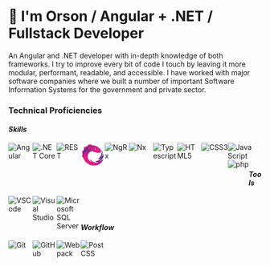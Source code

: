 # 👋 I'm Orson / Angular + .NET / Fullstack Developer

An Angular and .NET developer with in-depth knowledge of both frameworks. I try to 
improve every bit of code I touch by leaving it more modular, performant, readable, and
accessible. I have worked with major software companies where we built a number of
important Software Information Systems for the government and private sector.

### Technical Proficiencies

#### *Skills*

<img align="left" alt="Angular" src="https://angular.io/assets/images/logos/angular/angular_solidBlack.svg" width="48px" />
<img align="left" alt=".NET Core" src="https://github.com/dotnet/docs/blob/cb475ed45f881e9462e34764480d3b0ebce85e91/docs/images/hub/netcore.svg" width="48px" />
<img align="left" alt="REST" src="https://icon-library.com/images/rest-icon/rest-icon-27.jpg" width="48px" />
<img align="left" alt="RxJS" src="https://raw.githubusercontent.com/ReactiveX/rxjs/master/resources/CI-CD/logo/svg/RxJs_Logo_Basic.svg" width="48px" />
<img align="left" alt="NgRx" src="https://ngrx.io/assets/images/ngrx-badge.png" width="48px" />
<img align="left" alt="Nx" src="https://ultimatecourses.com/assets/category/nx-6c132a35ad2a671dd3cf042dbbc4e1d941a3c52971b01c9e332b4300dba07df4.svg" width="48px" />
<img align="left" alt="Typescript" src="https://github.com/microsoft/TypeScript-Website/blob/f407e1ae19e5e990d9901ac8064a32a8cc60edf0/packages/typescriptlang-org/static/branding/ts-logo-512.svg" width="48px" />
<img align="left" alt="HTML5" src="https://www.w3.org/html/logo/downloads/HTML5_Logo.svg" width="48px" />
<img align="left" alt="CSS3" src="https://upload.wikimedia.org/wikipedia/commons/d/d5/CSS3_logo_and_wordmark.svg" height="48px" />
<img align="left" alt="JavaScript" src="https://upload.wikimedia.org/wikipedia/commons/9/99/Unofficial_JavaScript_logo_2.svg" width="48px" />
<img align="left" alt="php" src="https://upload.wikimedia.org/wikipedia/commons/2/27/PHP-logo.svg" height="48px" /><br /><br />

#### *Tools*

<img align="left" alt="VSCode" src="https://upload.wikimedia.org/wikipedia/commons/2/2d/Visual_Studio_Code_1.18_icon.svg" width="48px" />
<img align="left" alt="Visual Studio" src="https://upload.wikimedia.org/wikipedia/commons/5/59/Visual_Studio_Icon_2019.svg" width="48px" />
<img align="left" alt="Microsoft SQL Server" src="https://brandslogos.com/wp-content/uploads/images/large/microsoft-sql-server-logo-vector.svg" width="48px" /><br /><br />

#### *Workflow*

<img align="left" alt="Git" src="https://upload.wikimedia.org/wikipedia/commons/3/3f/Git_icon.svg" width="48px" />
<img align="left" alt="GitHub" src="https://upload.wikimedia.org/wikipedia/commons/9/91/Octicons-mark-github.svg" width="48px" />
<img align="left" alt="Webpack" src="https://raw.githubusercontent.com/webpack/media/master/logo/icon-square-big.svg" width="48px" />
<img align="left" alt="PostCSS" src="https://raw.githubusercontent.com/postcss/brand/master/dist/postcss-logo-symbol.svg" width="48px" /><br /><br />






<!--

### My Stats

![Orson's Languages](https://github-readme-stats.vercel.app/api/top-langs/?username=dev-sampsonorson&layout=compact&theme=prussian)

<img align="left" alt=".NET" src="https://github.com/dotnet/brand/blob/main/logo/dotnet-logo.svg" width="48px" />

<img align="left" alt="Angular" src="https://cdn.iconscout.com/icon/free/png-48/angular-3628031-3030497.png" />
<img align="left" alt="C#" src="https://cdn.iconscout.com/icon/free/png-48/csharp-1175240.png" />


<img align="left" alt="Bootstrap" src="https://cdn.iconscout.com/icon/free/png-48/bootstrap-226077.png" />
<img align="left" alt="CSS3" src="https://cdn.iconscout.com/icon/free/png-48/css3-9-1175237.png" />
<img align="left" alt="HTML5" src="https://cdn.iconscout.com/icon/free/png-48/html5-10-569380.png" />
<img align="left" alt="JavaScript" src="https://cdn.iconscout.com/icon/free/png-48/javascript-24-1174950.png" />
<img align="left" alt="jQuery" src="https://cdn.iconscout.com/icon/free/png-48/jquery-7-1175152.png" />
<img align="left" alt="React" src="https://cdn.iconscout.com/icon/free/png-48/react-4-1175110.png" />
<img align="left" alt="Sass" src="https://cdn.iconscout.com/icon/free/png-48/sass-226054.png" />
<img align="left" alt="TypeScript" src="https://cdn.iconscout.com/icon/free/png-48/typescript-1174965.png" />
<img align="left" alt="Webpack" src="https://cdn.iconscout.com/icon/free/png-48/webpack-3-1174982.png" /><br /><br />-->



<!--

<a href="https://iconscout.com/icons/angular" target="_blank">Angular Icon</a> by <a href="https://iconscout.com/contributors/icon-mafia" target="_blank">Icon Mafia</a>
**dev-sampsonorson/dev-sampsonorson** is a ✨ _special_ ✨ repository because its `README.md` (this file) appears on your GitHub profile.

Here are some ideas to get you started:

- 🔭 I’m currently working on ...
- 🌱 I’m currently learning ...
- 👯 I’m looking to collaborate on ...
- 🤔 I’m looking for help with ...
- 💬 Ask me about ...
- 📫 How to reach me: ...
- 😄 Pronouns: ...
- ⚡ Fun fact: ...
-->
